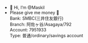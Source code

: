 - 👋 Hi, I’m @Maskil
- Please give me money 🙏  
Bank: SMBC(三井住友銀行)  
Branch: 阿佐ヶ谷/Asagaya/792  
Account: 7951933  
Type: 普通/ordinary/savings account  
